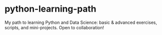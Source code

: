 # python-learning-path
My path to learning Python and Data Science: basic &amp; advanced exercises, scripts, and mini-projects. Open to collaboration!
